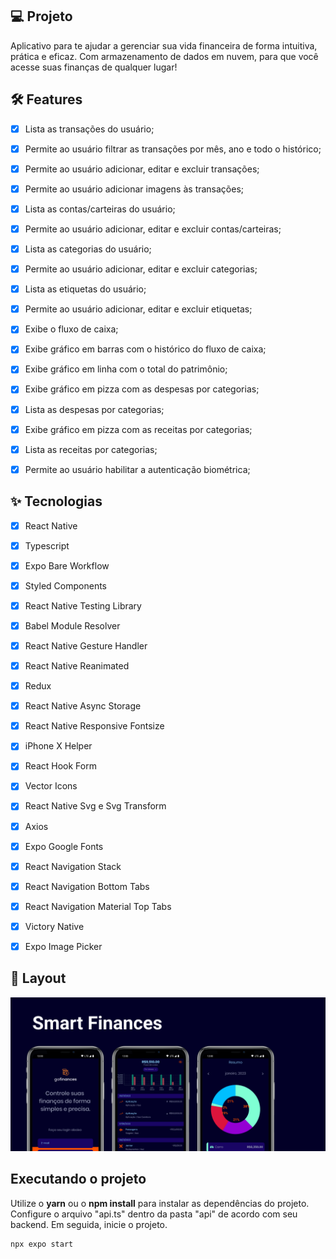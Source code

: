## 💻 Projeto
Aplicativo para te ajudar a gerenciar sua vida financeira de forma intuitiva, prática e eficaz. Com armazenamento de dados em nuvem, para que você acesse suas finanças de qualquer lugar!


## :hammer_and_wrench: Features 

-   [X] Lista as transações do usuário;
-   [X] Permite ao usuário filtrar as transações por mês, ano e todo o histórico;
-   [X] Permite ao usuário adicionar, editar e excluir transações;
-   [X] Permite ao usuário adicionar imagens às transações;
-   [X] Lista as contas/carteiras do usuário;
-   [X] Permite ao usuário adicionar, editar e excluir contas/carteiras;
-   [X] Lista as categorias do usuário;
-   [X] Permite ao usuário adicionar, editar e excluir categorias;
-   [X] Lista as etiquetas do usuário;
-   [X] Permite ao usuário adicionar, editar e excluir etiquetas;
-   [X] Exibe o fluxo de caixa;
-   [X] Exibe gráfico em barras com o histórico do fluxo de caixa;
-   [X] Exibe gráfico em linha com o total do patrimônio;
-   [X] Exibe gráfico em pizza com as despesas por categorias;
-   [X] Lista as despesas por categorias;
-   [X] Exibe gráfico em pizza com as receitas por categorias;
-   [X] Lista as receitas por categorias;
-   [X] Permite ao usuário habilitar a autenticação biométrica;


## ✨ Tecnologias

-   [X] React Native
-   [X] Typescript
-   [X] Expo Bare Workflow
-   [X] Styled Components
-   [X] React Native Testing Library
-   [X] Babel Module Resolver
-   [X] React Native Gesture Handler
-   [X] React Native Reanimated
-   [X] Redux
-   [X] React Native Async Storage
-   [X] React Native Responsive Fontsize
-   [X] iPhone X Helper
-   [X] React Hook Form
-   [X] Vector Icons
-   [X] React Native Svg e Svg Transform
-   [X] Axios
-   [X] Expo Google Fonts
-   [X] React Navigation Stack
-   [X] React Navigation Bottom Tabs
-   [X] React Navigation Material Top Tabs
-   [X] Victory Native
-   [X] Expo Image Picker


## 🔖 Layout
![alt text](https://github.com/va-p/SmartFinances/blob/main/screenShots/Graph.png?raw=true)


## Executando o projeto

Utilize o **yarn** ou o **npm install** para instalar as dependências do projeto.
Configure o arquivo "api.ts" dentro da pasta "api" de acordo com seu backend.
Em seguida, inicie o projeto.

```cl
npx expo start
```